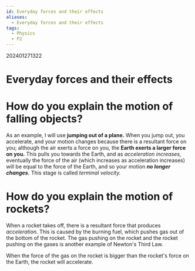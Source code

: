```yaml
---
id: Everyday forces and their effects
aliases:
  - Everyday forces and their effects
tags:
  - Physics
  - P2
---
```

202401271322
# Everyday forces and their effects

# How do you explain the motion of falling objects?

As an example, I will use **jumping out of a plane.** When you jump out, you accelerate, and your motion changes because there is a resultant force on you; although the air exerts a force on you, the **Earth exerts a larger force on you.** This pulls you towards the Earth, and as *acceleration increases,* eventually the force of the air (which increases as acceleration increases) will be equal to the force of the Earth, and so your motion ***no longer changes.*** This stage is called *terminal velocity.* 

# How do you explain the motion of rockets?

When a rocket takes off, there is a resultant force that produces *acceleration.* This is caused by the burning fuel, which pushes gas out of the bottom of the rocket. The gas pushing on the rocket and the rocket pushing on the gases is another example of Newton's Third Law.

When the force of the gas on the rocket is bigger than the rocket's force on the Earth, the rocket will accelerate.

